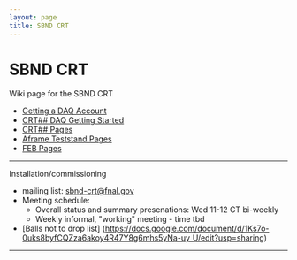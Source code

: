 ```yaml
---
layout: page
title: SBND CRT
---
```




SBND CRT
==========================================================

Wiki page for the SBND CRT

-   [Getting a DAQ Account](https://sbnsoftware.github.io/sbn_online_wiki/Getting_a_DAQ_account.html)
-   [CRT## DAQ Getting Started](https://sbnsoftware.github.io/sbndaq_oldwiki/SBND_DAQ_GettingStarted.html)
-   [CRT## Pages](https://sbnsoftware.github.io/sbndcode_wiki/CRT_sharp_sharp.md)
-   [Aframe Teststand Pages](https://sbnsoftware.github.io/sbndcode_wiki/CRT/Aframe.html)
-   [FEB Pages](https://sbnsoftware.github.io/sbndcode_wiki/CRT/FEB.md)

---------------------------------------------------------------

Installation/commissioning
 - mailing list: sbnd-crt@fnal.gov
 - Meeting schedule: 
    - Overall status and summary presenations: Wed 11-12 CT bi-weekly
    - Weekly informal, "working" meeting - time tbd
 - [Balls not to drop list] (https://docs.google.com/document/d/1Ks7o-0uks8byfCQZza6akoy4R47Y8g6mhs5yNa-uy_U/edit?usp=sharing)

------------------------------------------------------------------
